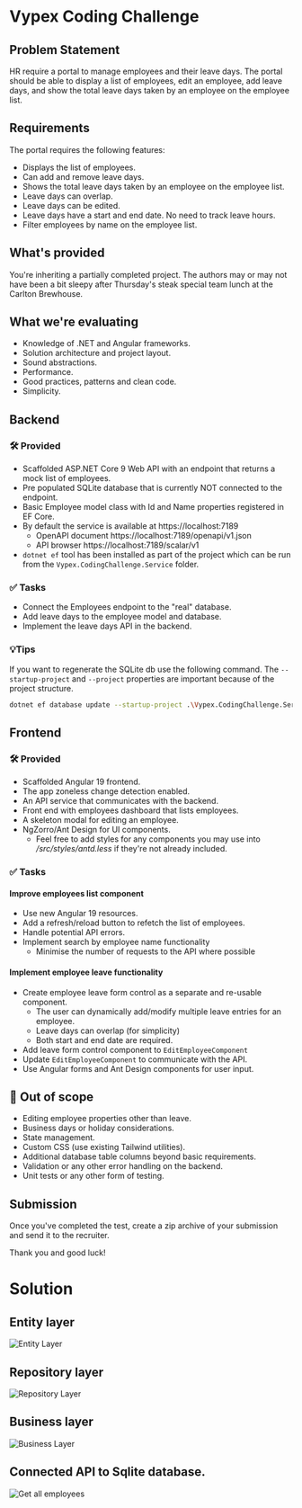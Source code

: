 # Vypex Coding Challenge

## Problem Statement

HR require a portal to manage employees and their leave days. The portal should be able to display a list of employees, edit an employee, add leave days, and show the total leave days taken by an employee on the employee list.

## Requirements

The portal requires the following features:

* Displays the list of employees.
* Can add and remove leave days.
* Shows the total leave days taken by an employee on the employee list.
* Leave days can overlap.
* Leave days can be edited.
* Leave days have a start and end date. No need to track leave hours.
* Filter employees by name on the employee list.

## What's provided

You're inheriting a partially completed project. The authors may or may not have been a bit sleepy after Thursday's steak special team lunch at the Carlton Brewhouse.

## What we're evaluating
* Knowledge of .NET and Angular frameworks.
* Solution architecture and project layout.
* Sound abstractions.
* Performance.
* Good practices, patterns and clean code.
* Simplicity.

## Backend

### 🛠️ Provided
* Scaffolded ASP.NET Core 9 Web API with an endpoint that returns a mock list of employees.
* Pre populated SQLite database that is currently NOT connected to the endpoint.
* Basic Employee model class with Id and Name properties registered in EF Core.
* By default the service is available at https://localhost:7189
	* OpenAPI document https://localhost:7189/openapi/v1.json
	* API browser https://localhost:7189/scalar/v1
* `dotnet ef` tool has been installed as part of the project which can be run from the `Vypex.CodingChallenge.Service` folder.

### ✅ Tasks
* Connect the Employees endpoint to the "real" database.
* Add leave days to the employee model and database.
* Implement the leave days API in the backend.

### 💡Tips
If you want to regenerate the SQLite db use the following command. The `--startup-project` and `--project` properties are important because of the project structure.
```bash
dotnet ef database update --startup-project .\Vypex.CodingChallenge.Service\Vypex.CodingChallenge.Service.csproj --project .\Vypex.CodingChallenge.Infrastructure\Vypex.CodingChallenge.Infrastructure.csproj
```

## Frontend

### 🛠️ Provided
* Scaffolded Angular 19 frontend.
* The app zoneless change detection enabled.
* An API service that communicates with the backend.
* Front end with employees dashboard that lists employees.
* A skeleton modal for editing an employee.
* NgZorro/Ant Design for UI components.
  * Feel free to add styles for any components you may use into */src/styles/antd.less* if they're not already included.

### ✅ Tasks
#### Improve employees list component
* Use new Angular 19 resources.
* Add a refresh/reload button to refetch the list of employees.
* Handle potential API errors.
* Implement search by employee name functionality
	* Minimise the number of requests to the API where possible

#### Implement employee leave functionality
* Create employee leave form control as a separate and re-usable component.
    * The user can dynamically add/modify multiple leave entries for an employee.
    * Leave days can overlap (for simplicity)
    * Both start and end date are required.
* Add leave form control component to `EditEmployeeComponent`
* Update `EditEmployeeComponent` to communicate with the API.
* Use Angular forms and Ant Design components for user input.

## 🚫 Out of scope
* Editing employee properties other than leave.
* Business days or holiday considerations.
* State management.
* Custom CSS (use existing Tailwind utilities).
* Additional database table columns beyond basic requirements.
* Validation or any other error handling on the backend.
* Unit tests or any other form of testing.

## Submission
Once you've completed the test, create a zip archive of your submission and send it to the recruiter.

Thank you and good luck!


# Solution

## Entity layer

![**Entity Layer**](/Docs/EFEntitySchema.png)

## Repository layer

![**Repository Layer**](/Docs/RepositoryLayerClassDiagram.png)

## Business layer

![**Business Layer**](/Docs/BusinessLayerClassDiagram.png)

## Connected API to Sqlite database.

![**Get all employees**](/Docs/ConnectedAPItoDatabase.png)

